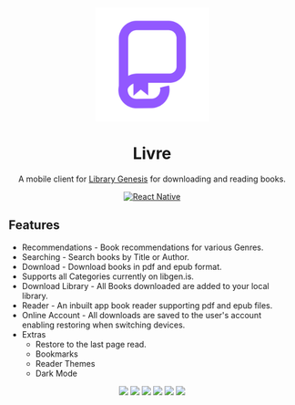 <div align="center">
    <img src="https://raw.githubusercontent.com/LivreBooks/livre/main/assets/logo.png" width="200" height="200" style="display: block; margin: 0 auto"/>
    <h1>Livre</h1>
    <p>A mobile client for <a href="https://ligen.is">Library Genesis</a> for downloading and reading books.</p>

[![React Native](https://img.shields.io/badge/-React%20Native-3a83f9?style=for-the-badge&logo=react&logoColor=white&labelColor=2ec781)](https://reactnative.dev)
</div>

## Features

- Recommendations - Book recommendations for various Genres.
- Searching - Search books by Title or Author.
- Download - Download books in pdf and epub format.
- Supports all Categories currently on libgen.is.
- Download Library - All Books downloaded are added to your local library.
- Reader - An inbuilt app book reader supporting pdf and epub files.
- Online Account - All downloads are saved to the user's account enabling restoring when switching devices.
- Extras
  - Restore to the last page read.
  - Bookmarks
  - Reader Themes
  - Dark Mode

<p align="center">
  <img width="16%" src="[https://user-images.githubusercontent.com/56973177/180152688-8cfaf616-0ee7-402a-981f-58ed3e5b2c07.png](https://github.com/LivreBooks/livre/blob/main/screenshots/search.png?raw=true)">
  <img width="16%" src="[https://user-images.githubusercontent.com/56973177/180152828-78fc4d64-8721-4cee-ade2-463ea1ab63b2.png](https://github.com/LivreBooks/livre/blob/main/screenshots/search%20tab.png?raw=true)"/>
  <img width="16%" src="[https://user-images.githubusercontent.com/56973177/180152764-4c6a5141-4930-4783-bd1e-b2feaec9b223.png](https://github.com/LivreBooks/livre/blob/main/screenshots/explore-tab.png?raw=true)"/>
  <img width="16%" src="[https://user-images.githubusercontent.com/56973177/180152842-9f45ea85-45c1-4ffc-a0ee-92069c4d99fb.png](https://github.com/LivreBooks/livre/blob/main/screenshots/category.png?raw=true)"/>
  <img width="16%" src="[https://user-images.githubusercontent.com/56973177/180152861-ae83ccf5-6e0f-4b58-a6ba-3d8bac20cc36.png](https://github.com/LivreBooks/livre/blob/main/screenshots/subcategory.png?raw=true)"/>
  <img width="16%" src="[https://user-images.githubusercontent.com/56973177/180152870-9fc33ef1-dd4b-4cd5-9a16-146feb0bc321.png](https://github.com/LivreBooks/livre/blob/main/screenshots/bookviewer.png?raw=true)https://github.com/LivreBooks/livre/blob/main/screenshots/bookviewer.png?raw=true"/>
</p>
